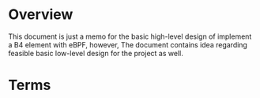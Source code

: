 # Overview
This document is just a memo for the basic high-level design of implement a B4 element with eBPF, however, The document contains idea regarding feasible basic low-level design for the project as well.

# Terms
